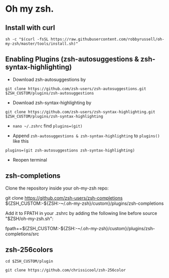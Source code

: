 # Oh my zsh.

## Install with curl
```
sh -c "$(curl -fsSL https://raw.githubusercontent.com/robbyrussell/oh-my-zsh/master/tools/install.sh)"
```

## Enabling Plugins (zsh-autosuggestions & zsh-syntax-highlighting)
 - Download zsh-autosuggestions by

 `
 git clone https://github.com/zsh-users/zsh-autosuggestions.git $ZSH_CUSTOM/plugins/zsh-autosuggestions
 `

 - Download zsh-syntax-highlighting by

 `
 git clone https://github.com/zsh-users/zsh-syntax-highlighting.git $ZSH_CUSTOM/plugins/zsh-syntax-highlighting
 `

 - `nano ~/.zshrc` find `plugins=(git)`

 - Append `zsh-autosuggestions & zsh-syntax-highlighting` to  `plugins()` like this

 `plugins=(git zsh-autosuggestions zsh-syntax-highlighting)`

 - Reopen terminal

 ## zsh-completions

   Clone the repository inside your oh-my-zsh repo:

  git clone https://github.com/zsh-users/zsh-completions ${ZSH_CUSTOM:-${ZSH:-~/.oh-my-zsh}/custom}/plugins/zsh-completions

  Add it to FPATH in your .zshrc by adding the following line before source "$ZSH/oh-my-zsh.sh":

  fpath+=${ZSH_CUSTOM:-${ZSH:-~/.oh-my-zsh}/custom}/plugins/zsh-completions/src

 ## zsh-256colors

    cd $ZSH_CUSTOM/plugin

    git clone https://github.com/chrissicool/zsh-256color

